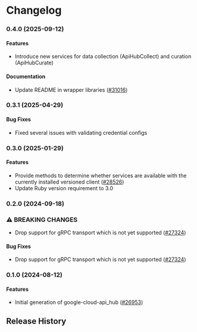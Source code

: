 # Changelog

### 0.4.0 (2025-09-12)

#### Features

* Introduce new services for data collection (ApiHubCollect) and curation (ApiHubCurate) 
#### Documentation

* Update README in wrapper libraries ([#31016](https://github.com/googleapis/google-cloud-ruby/issues/31016)) 

### 0.3.1 (2025-04-29)

#### Bug Fixes

* Fixed several issues with validating credential configs 

### 0.3.0 (2025-01-29)

#### Features

* Provide methods to determine whether services are available with the currently installed versioned client ([#28526](https://github.com/googleapis/google-cloud-ruby/issues/28526)) 
* Update Ruby version requirement to 3.0 

### 0.2.0 (2024-09-18)

### ⚠ BREAKING CHANGES

* Drop support for gRPC transport which is not yet supported ([#27324](https://github.com/googleapis/google-cloud-ruby/issues/27324))

#### Bug Fixes

* Drop support for gRPC transport which is not yet supported ([#27324](https://github.com/googleapis/google-cloud-ruby/issues/27324)) 

### 0.1.0 (2024-08-12)

#### Features

* Initial generation of google-cloud-api_hub ([#26953](https://github.com/googleapis/google-cloud-ruby/issues/26953)) 

## Release History
